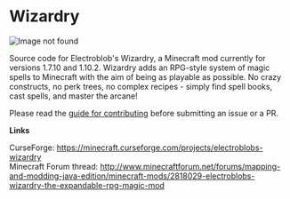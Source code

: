 # Wizardry

![Image not found](https://media-elerium.cursecdn.com/attachments/203/387/banner7.png)

Source code for Electroblob's Wizardry, a Minecraft mod currently for versions 1.7.10 and 1.10.2. Wizardry adds an RPG-style system of magic spells to Minecraft with the aim of being as playable as possible. No crazy constructs, no perk trees, no complex recipes - simply find spell books, cast spells, and master the arcane!

Please read the [guide for contributing](guide_for_contributing.md) before submitting an issue or a PR.

<b>Links</b>

CurseForge: https://minecraft.curseforge.com/projects/electroblobs-wizardry<br>
Minecraft Forum thread: http://www.minecraftforum.net/forums/mapping-and-modding-java-edition/minecraft-mods/2818029-electroblobs-wizardry-the-expandable-rpg-magic-mod
